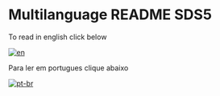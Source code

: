 # Multilanguage README SDS5

<p>To read in english click below</p>

[![en](https://img.shields.io/badge/lang-en-red.svg)](https://github.com/Wendel-Bianchini/Project-sds3/blob/main/README-PT-BR.md)

<p>Para ler em portugues clique abaixo</p>

[![pt-br](https://img.shields.io/badge/lang-pt--br-green.svg)](https://github.com/Wendel-Bianchini/Project-sds3/blob/main/README-EN.md)
